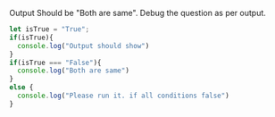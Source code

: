 Output Should be "Both are same". Debug the question as per output.

```javascript
let isTrue = "True";
if(isTrue){
  console.log("Output should show")
}
if(isTrue === "False"){
  console.log("Both are same")
}
else {
  console.log("Please run it. if all conditions false")
}
```

